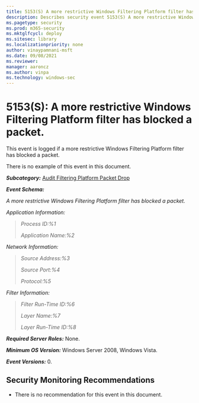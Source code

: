 ```yaml
---
title: 5153(S) A more restrictive Windows Filtering Platform filter has blocked a packet. (Windows 10)
description: Describes security event 5153(S) A more restrictive Windows Filtering Platform filter has blocked a packet.
ms.pagetype: security
ms.prod: m365-security
ms.mktglfcycl: deploy
ms.sitesec: library
ms.localizationpriority: none
author: vinaypamnani-msft
ms.date: 09/08/2021
ms.reviewer: 
manager: aaroncz
ms.author: vinpa
ms.technology: windows-sec
---
```


# 5153(S): A more restrictive Windows Filtering Platform filter has blocked a packet.


This event is logged if a more restrictive Windows Filtering Platform filter has blocked a packet.

There is no example of this event in this document.

***Subcategory:***&nbsp;[Audit Filtering Platform Packet Drop](audit-filtering-platform-packet-drop.md)

***Event Schema:***

*A more restrictive Windows Filtering Platform filter has blocked a packet.*

*Application Information:*

> *Process ID:%1*
>
> *Application Name:%2*

*Network Information:*

> *Source Address:%3*
>
> *Source Port:%4*
>
> *Protocol:%5*

*Filter Information:*

> *Filter Run-Time ID:%6*
>
> *Layer Name:%7*
>
> *Layer Run-Time ID:%8*

***Required Server Roles:*** None.

***Minimum OS Version:*** Windows Server 2008, Windows Vista.

***Event Versions:*** 0.

## Security Monitoring Recommendations

-   There is no recommendation for this event in this document.


